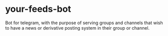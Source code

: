 # your-feeds-bot
Bot for telegram, with the purpose of serving groups and channels that wish to have a news or derivative posting system in their group or channel.
